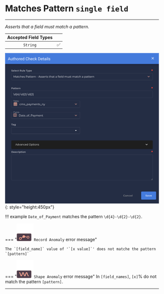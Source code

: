 # Matches Pattern <spam id='single-field'>`single field`</spam>

---

*Asserts that a field must match a pattern.*

| Accepted Field Types   |                      |
| :--------------------: | :------------------: |
| `String`               | :white_check_mark:   |

![Screenshot](../assets/checks/rule-types/matches-pattern-check.png){: style="height:450px"}

!!! example
    `Date_of_Payment` matches the pattern `\d{4}-\d{2}-\d{2}`.

=== "![Screenshot](../assets/checks/rule-types/icons/icon-record-anomaly-dark.svg)`Record Anomaly` error message"

    The `[field_name]` value of '`[x value]`' does not matche the pattern `[pattern]`

=== "![Screenshot](../assets/checks/rule-types/icons/icon-shape-anomaly-dark.svg)`Shape Anomaly` error message"
    In `[field_names]`, `[x]`% do not match the pattern `[pattern]`.

---